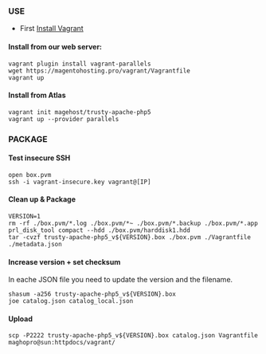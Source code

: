### USE

* First [Install Vagrant](http://www.vagrantup.com/download)

#### Install from our web server:
```
vagrant plugin install vagrant-parallels
wget https://magentohosting.pro/vagrant/Vagrantfile
vagrant up
```

#### Install from Atlas
```
vagrant init magehost/trusty-apache-php5
vagrant up --provider parallels
```


### PACKAGE

#### Test insecure SSH
```
open box.pvm
ssh -i vagrant-insecure.key vagrant@[IP]
```

#### Clean up & Package
```
VERSION=1
rm -rf ./box.pvm/*.log ./box.pvm/*~ ./box.pvm/*.backup ./box.pvm/*.app
prl_disk_tool compact --hdd ./box.pvm/harddisk1.hdd
tar -cvzf trusty-apache-php5_v${VERSION}.box ./box.pvm ./Vagrantfile ./metadata.json
```

#### Increase version + set checksum
In eache JSON file you need to update the version and the filename.
```
shasum -a256 trusty-apache-php5_v${VERSION}.box
joe catalog.json catalog_local.json
```

#### Upload
```
scp -P2222 trusty-apache-php5_v${VERSION}.box catalog.json Vagrantfile maghopro@sun:httpdocs/vagrant/
```

